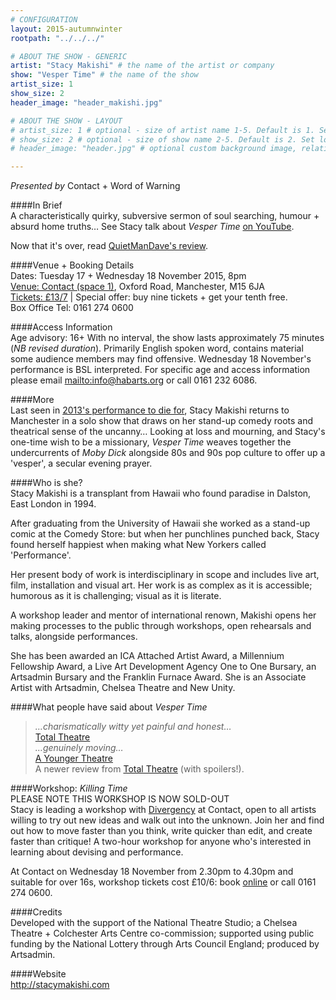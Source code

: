 ```yaml
---
# CONFIGURATION
layout: 2015-autumnwinter
rootpath: "../../../"

# ABOUT THE SHOW - GENERIC
artist: "Stacy Makishi" # the name of the artist or company
show: "Vesper Time" # the name of the show
artist_size: 1
show_size: 2
header_image: "header_makishi.jpg"    

# ABOUT THE SHOW - LAYOUT
# artist_size: 1 # optional - size of artist name 1-5. Default is 1. Set longer names to lower values
# show_size: 2 # optional - size of show name 2-5. Default is 2. Set longer names to lower values
# header_image: "header.jpg" # optional custom background image, relative to current page

---
```

*Presented by* Contact + Word of Warning         
       
####In Brief      
A characteristically quirky, subversive sermon of soul searching, humour + absurd home truths… See Stacy talk about *Vesper Time* <a href="http://youtu.be/KFOtqN6ocGk" target="_blank">on YouTube</a>.                
       
Now that it's over, read <a href="http://quietmandave.co.uk/2015/11/vesper-time-2" target="_blank">QuietManDave's review</a>.           
             
####Venue + Booking Details    
Dates: Tuesday 17 + Wednesday 18 November 2015, 8pm         
[Venue: Contact (space 1)](http://contactmcr.com/visit/getting-here), Oxford Road, Manchester, M15 6JA        
[Tickets: £13/7](http://contactmcr.com/whats-on/40896-stacy-makishi-vesper-time/booking) | Special offer: buy nine tickets + get your tenth free.    
Box Office Tel: 0161 274 0600         
        
####Access Information        
Age advisory: 16+ With no interval, the show lasts approximately 75 minutes (*NB revised duration*). Primarily English spoken word, contains material some audience members may find offensive. Wednesday 18 November's performance is BSL interpreted. For specific age and access information please email <mailto:info@habarts.org> or call 0161 232 6086.     
             
####More      
Last seen in [2013's performance to die for](/archive/2013-autumnwinter/makishi), Stacy Makishi returns to Manchester in a solo show that draws on her stand-up comedy roots and theatrical sense of the uncanny… Looking at loss and mourning, and Stacy's one-time wish to be a missionary, *Vesper Time* weaves together the undercurrents of *Moby Dick* alongside 80s and 90s pop culture to offer up a 'vesper', a secular evening prayer.             
       
####Who is she?     
Stacy Makishi is a transplant from Hawaii who found paradise in Dalston, East London in 1994.            
       
After graduating from the University of Hawaii she worked as a stand-up comic at the Comedy Store: but when her punchlines punched back, Stacy found herself happiest when making what New Yorkers called 'Performance'.            
       
Her present body of work is interdisciplinary in scope and includes live art, film, installation and visual art. Her work is as complex as it is accessible; humorous as it is challenging; visual as it is literate.          
       
A workshop leader and mentor of international renown, Makishi opens her making processes to the public through workshops, open rehearsals and talks, alongside performances.             
       
She has been awarded an ICA Attached Artist Award, a Millennium Fellowship Award, a Live Art Development Agency One to One Bursary, an Artsadmin Bursary and the Franklin Furnace Award. She is an Associate Artist with Artsadmin, Chelsea Theatre and New Unity.           
       
####What people have said about *Vesper Time*        
>*…charismatically witty yet painful and honest…*<br>[Total Theatre](http://totaltheatre.org.uk/vespertime)       
>*…genuinely moving…*<br>[A Younger Theatre](http://www.ayoungertheatre.com/review-vespertime-chelsea-theatre-stacey-makishi)        
A newer review from <a href="http://totaltheatre.org.uk/stacy-makishi-vesper-time" target="_blank">Total Theatre</a> (with spoilers!).               
       
####Workshop: *Killing Time*        
PLEASE NOTE THIS WORKSHOP IS NOW SOLD-OUT          
Stacy is leading a workshop with [Divergency](/hab/divergencymcr) at Contact, open to all artists willing to try out new ideas and walk out into the unknown. Join her and find out how to move faster than you think, write quicker than edit, and create faster than critique! A two-hour workshop for anyone who's interested in learning about devising and performance.
        
At Contact on Wednesday 18 November from 2.30pm to 4.30pm and suitable for over 16s, workshop tickets cost £10/6: book [online](http://contactmcr.com/whats-on/40697-stacy-makishi-workshop-killing-time) or call 0161 274 0600.           
        
####Credits          
Developed with the support of the National Theatre Studio; a Chelsea Theatre + Colchester Arts Centre co-commission; supported using public funding by the National Lottery through Arts Council England; produced by Artsadmin.
       
####Website          
<http://stacymakishi.com>
